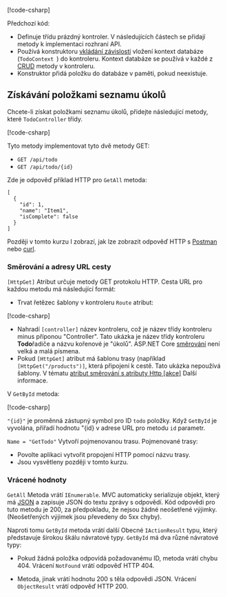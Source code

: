 [!code-csharp[](../../tutorials/first-web-api/sample/TodoApi/Controllers/TodoController2.cs?name=snippet_todo1)]

Předchozí kód:

* Definuje třídu prázdný kontroler. V následujících částech se přidají metody k implementaci rozhraní API.
* Používá konstruktoru [vkládání závislostí](xref:fundamentals/dependency-injection) vložení kontext databáze (`TodoContext `) do kontroleru. Kontext databáze se používá v každé z [CRUD](https://wikipedia.org/wiki/Create,_read,_update_and_delete) metody v kontroleru.
* Konstruktor přidá položku do databáze v paměti, pokud neexistuje.

## <a name="getting-to-do-items"></a>Získávání položkami seznamu úkolů

Chcete-li získat položkami seznamu úkolů, přidejte následující metody, které `TodoController` třídy.

[!code-csharp[](../../tutorials/first-web-api/sample/TodoApi/Controllers/TodoController.cs?name=snippet_GetAll)]

Tyto metody implementovat tyto dvě metody GET:

* `GET /api/todo`
* `GET /api/todo/{id}`

Zde je odpověď příklad HTTP pro `GetAll` metoda:

```
[
  {
    "id": 1,
    "name": "Item1",
    "isComplete": false
  }
]
   ```

Později v tomto kurzu I zobrazí, jak lze zobrazit odpověď HTTP s [Postman](https://www.getpostman.com/) nebo [curl](https://developer.apple.com/legacy/library/documentation/Darwin/Reference/ManPages/man1/curl.1.html).

### <a name="routing-and-url-paths"></a>Směrování a adresy URL cesty

`[HttpGet]` Atribut určuje metody GET protokolu HTTP. Cesta URL pro každou metodu má následující formát:

* Trvat řetězec šablony v kontroleru `Route` atribut:

[!code-csharp[](../../tutorials/first-web-api/sample/TodoApi/Controllers/TodoController.cs?name=TodoController&highlight=3)]

* Nahradí `[controller]` název kontroleru, což je název třídy kontroleru minus příponou "Controller". Tato ukázka je název třídy kontroleru **Todo**řadiče a názvu kořenové je "úkolů". ASP.NET Core [směrování](xref:mvc/controllers/routing) není velká a malá písmena.
* Pokud `[HttpGet]` atribut má šablonu trasy (například `[HttpGet("/products")]`, která připojení k cestě. Tato ukázka nepoužívá šablony. V tématu [atribut směrování s atributy Http [akce]](xref:mvc/controllers/routing#attribute-routing-with-httpverb-attributes) Další informace.

V `GetById` metoda:

[!code-csharp[](../../tutorials/first-web-api/sample/TodoApi/Controllers/TodoController.cs?name=snippet_GetByID&highlight=1-2)]

`"{id}"` je proměnná zástupný symbol pro ID `todo` položky. Když `GetById` je vyvolána, přiřadí hodnotu "{id} v adrese URL pro metodu `id` parametr.

`Name = "GetTodo"` Vytvoří pojmenovanou trasu. Pojmenované trasy:

* Povolte aplikaci vytvořit propojení HTTP pomocí názvu trasy.
* Jsou vysvětleny později v tomto kurzu.

### <a name="return-values"></a>Vrácené hodnoty

`GetAll` Metoda vrátí `IEnumerable`. MVC automaticky serializuje objekt, který má [JSON](http://www.json.org/) a zapisuje JSON do textu zprávy s odpovědí. Kód odpovědi pro tuto metodu je 200, za předpokladu, že nejsou žádné neošetřené výjimky. (Neošetřených výjimek jsou převedeny do 5xx chyby).

Naproti tomu `GetById` metoda vrátí další Obecné `IActionResult` typu, který představuje širokou škálu návratové typy. `GetById` má dva různé návratové typy:

* Pokud žádná položka odpovídá požadovanému ID, metoda vrátí chybu 404. Vrácení `NotFound` vrátí odpověď HTTP 404.

* Metoda, jinak vrátí hodnotu 200 s těla odpovědi JSON. Vrácení `ObjectResult` vrátí odpověď HTTP 200.

